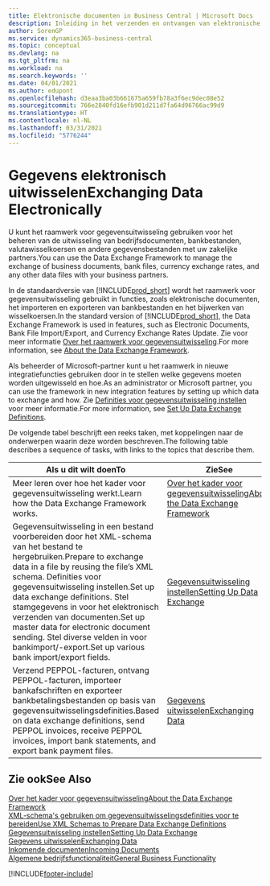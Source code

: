 ```yaml
---
title: Elektronische documenten in Business Central | Microsoft Docs
description: Inleiding in het verzenden en ontvangen van elektronische documenten in Business Central.
author: SorenGP
ms.service: dynamics365-business-central
ms.topic: conceptual
ms.devlang: na
ms.tgt_pltfrm: na
ms.workload: na
ms.search.keywords: ''
ms.date: 04/01/2021
ms.author: edupont
ms.openlocfilehash: d3eaa3ba03b661675a659fb78a3f6ec9dec08e52
ms.sourcegitcommit: 766e2840fd16efb901d211d7fa64d96766ac99d9
ms.translationtype: HT
ms.contentlocale: nl-NL
ms.lasthandoff: 03/31/2021
ms.locfileid: "5776244"
---
```

# <a name="exchanging-data-electronically"></a><span data-ttu-id="84589-103">Gegevens elektronisch uitwisselen</span><span class="sxs-lookup"><span data-stu-id="84589-103">Exchanging Data Electronically</span></span>
<span data-ttu-id="84589-104">U kunt het raamwerk voor gegevensuitwisseling gebruiken voor het beheren van de uitwisseling van bedrijfsdocumenten, bankbestanden, valutawisselkoersen en andere gegevensbestanden met uw zakelijke partners.</span><span class="sxs-lookup"><span data-stu-id="84589-104">You can use the Data Exchange Framework to manage the exchange of business documents, bank files, currency exchange rates, and any other data files with your business partners.</span></span>

<span data-ttu-id="84589-105">In de standaardversie van [!INCLUDE[prod_short](includes/prod_short.md)] wordt het raamwerk voor gegevensuitwisseling gebruikt in functies, zoals elektronische documenten, het importeren en exporteren van bankbestanden en het bijwerken van wisselkoersen.</span><span class="sxs-lookup"><span data-stu-id="84589-105">In the standard version of [!INCLUDE[prod_short](includes/prod_short.md)], the Data Exchange Framework is used in features, such as Electronic Documents, Bank File Import/Export, and Currency Exchange Rates Update.</span></span> <span data-ttu-id="84589-106">Zie voor meer informatie [Over het raamwerk voor gegevensuitwisseling](across-about-the-data-exchange-framework.md).</span><span class="sxs-lookup"><span data-stu-id="84589-106">For more information, see [About the Data Exchange Framework](across-about-the-data-exchange-framework.md).</span></span>

<span data-ttu-id="84589-107">Als beheerder of Microsoft-partner kunt u het raamwerk in nieuwe integratiefuncties gebruiken door in te stellen welke gegevens moeten worden uitgewisseld en hoe.</span><span class="sxs-lookup"><span data-stu-id="84589-107">As an administrator or Microsoft partner, you can use the framework in new integration features by setting up which data to exchange and how.</span></span> <span data-ttu-id="84589-108">Zie [Definities voor gegevensuitwisseling instellen](across-how-to-set-up-data-exchange-definitions.md) voor meer informatie.</span><span class="sxs-lookup"><span data-stu-id="84589-108">For more information, see [Set Up Data Exchange Definitions](across-how-to-set-up-data-exchange-definitions.md).</span></span>

<span data-ttu-id="84589-109">De volgende tabel beschrijft een reeks taken, met koppelingen naar de onderwerpen waarin deze worden beschreven.</span><span class="sxs-lookup"><span data-stu-id="84589-109">The following table describes a sequence of tasks, with links to the topics that describe them.</span></span>  

|<span data-ttu-id="84589-110">Als u dit wilt doen</span><span class="sxs-lookup"><span data-stu-id="84589-110">To</span></span>|<span data-ttu-id="84589-111">Zie</span><span class="sxs-lookup"><span data-stu-id="84589-111">See</span></span>|  
|--------|---------|  
|<span data-ttu-id="84589-112">Meer leren over hoe het kader voor gegevensuitwisseling werkt.</span><span class="sxs-lookup"><span data-stu-id="84589-112">Learn how the Data Exchange Framework works.</span></span>|[<span data-ttu-id="84589-113">Over het kader voor gegevensuitwisseling</span><span class="sxs-lookup"><span data-stu-id="84589-113">About the Data Exchange Framework</span></span>](across-about-the-data-exchange-framework.md)|  
|<span data-ttu-id="84589-114">Gegevensuitwisseling in een bestand voorbereiden door het XML-schema van het bestand te hergebruiken.</span><span class="sxs-lookup"><span data-stu-id="84589-114">Prepare to exchange data in a file by reusing the file’s XML schema.</span></span> <span data-ttu-id="84589-115">Definities voor gegevensuitwisseling instellen.</span><span class="sxs-lookup"><span data-stu-id="84589-115">Set up data exchange definitions.</span></span> <span data-ttu-id="84589-116">Stel stamgegevens in voor het elektronisch verzenden van documenten.</span><span class="sxs-lookup"><span data-stu-id="84589-116">Set up master data for electronic document sending.</span></span> <span data-ttu-id="84589-117">Stel diverse velden in voor bankimport/-export.</span><span class="sxs-lookup"><span data-stu-id="84589-117">Set up various bank import/export fields.</span></span>|[<span data-ttu-id="84589-118">Gegevensuitwisseling instellen</span><span class="sxs-lookup"><span data-stu-id="84589-118">Setting Up Data Exchange</span></span>](across-set-up-data-exchange.md)|  
|<span data-ttu-id="84589-119">Verzend PEPPOL-facturen, ontvang PEPPOL-facturen, importeer bankafschriften en exporteer bankbetalingsbestanden op basis van gegevensuitwisselingsdefinities.</span><span class="sxs-lookup"><span data-stu-id="84589-119">Based on data exchange definitions, send PEPPOL invoices, receive PEPPOL invoices, import bank statements, and export bank payment files.</span></span>|[<span data-ttu-id="84589-120">Gegevens uitwisselen</span><span class="sxs-lookup"><span data-stu-id="84589-120">Exchanging Data</span></span>](across-exchange-data.md)|  

## <a name="see-also"></a><span data-ttu-id="84589-121">Zie ook</span><span class="sxs-lookup"><span data-stu-id="84589-121">See Also</span></span>  
[<span data-ttu-id="84589-122">Over het kader voor gegevensuitwisseling</span><span class="sxs-lookup"><span data-stu-id="84589-122">About the Data Exchange Framework</span></span>](across-about-the-data-exchange-framework.md)  
[<span data-ttu-id="84589-123">XML-schema's gebruiken om gegevensuitwisselingsdefinities voor te bereiden</span><span class="sxs-lookup"><span data-stu-id="84589-123">Use XML Schemas to Prepare Data Exchange Definitions</span></span>](across-how-to-use-xml-schemas-to-prepare-data-exchange-definitions.md)  
[<span data-ttu-id="84589-124">Gegevensuitwisseling instellen</span><span class="sxs-lookup"><span data-stu-id="84589-124">Setting Up Data Exchange</span></span>](across-set-up-data-exchange.md)  
[<span data-ttu-id="84589-125">Gegevens uitwisselen</span><span class="sxs-lookup"><span data-stu-id="84589-125">Exchanging Data</span></span>](across-exchange-data.md)  
[<span data-ttu-id="84589-126">Inkomende documenten</span><span class="sxs-lookup"><span data-stu-id="84589-126">Incoming Documents</span></span>](across-income-documents.md)  
[<span data-ttu-id="84589-127">Algemene bedrijfsfunctionaliteit</span><span class="sxs-lookup"><span data-stu-id="84589-127">General Business Functionality</span></span>](ui-across-business-areas.md)


[!INCLUDE[footer-include](includes/footer-banner.md)]